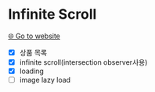 # Infinite Scroll
[🌐 Go to website](https://yooooujin.github.io/infinite-scroll/)

- [x] 상품 목록
- [x] infinite scroll(intersection observer사용)
- [x] loading
- [ ] image lazy load